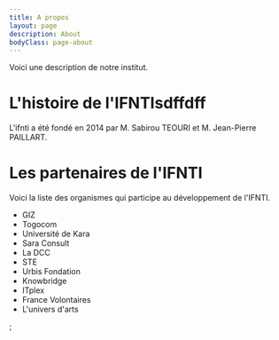 ```yaml
---
title: A propos
layout: page
description: About
bodyClass: page-about
---
```


Voici une description de notre institut.

# L'histoire de l'IFNTIsdffdff

L'ifnti a été fondé en 2014 par M. Sabirou TEOURI et M. Jean-Pierre PAILLART.


# Les partenaires de l'IFNTI
Voici la liste des organismes qui participe au développement de l'IFNTI.

- GIZ
- Togocom
- Université de Kara
- Sara Consult
- La DCC
- STE
- Urbis Fondation
- Knowbridge
- ITplex
- France Volontaires
- L'univers d'arts

<!-- ANPE ; ARETHES  -->;
